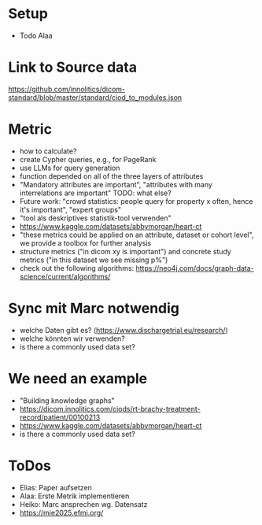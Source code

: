 # Setup
- Todo Alaa

# Link to Source data
https://github.com/innolitics/dicom-standard/blob/master/standard/ciod_to_modules.json

# Metric
- how to calculate?
- create Cypher queries, e.g., for PageRank
- use LLMs for query generation
- function depended on all of the three layers of attributes
- "Mandatory attributes are important", "attributes with many interrelations are important" TODO: what else?
- Future work: "crowd statistics: people query for property x often, hence it's important", "expert groups"
- "tool als deskriptives statistik-tool verwenden"
- https://www.kaggle.com/datasets/abbymorgan/heart-ct
- "these metrics could be applied on an attribute, dataset or cohort level", we provide a toolbox for further analysis
- structure metrics ("in dicom xy is important") and concrete study metrics ("in this dataset we see missing p%")
- check out the following algorithms: https://neo4j.com/docs/graph-data-science/current/algorithms/

# Sync mit Marc notwendig
- welche Daten gibt es? (https://www.dischargetrial.eu/research/)
- welche könnten wir verwenden?
- is there a commonly used data set?

# We need an example
- "Building knowledge graphs"
- https://dicom.innolitics.com/ciods/rt-brachy-treatment-record/patient/00100213
- https://www.kaggle.com/datasets/abbymorgan/heart-ct
- is there a commonly used data set?

# ToDos
- Elias: Paper aufsetzen
- Alaa: Erste Metrik implementieren
- Heiko: Marc ansprechen wg. Datensatz
- https://mie2025.efmi.org/
